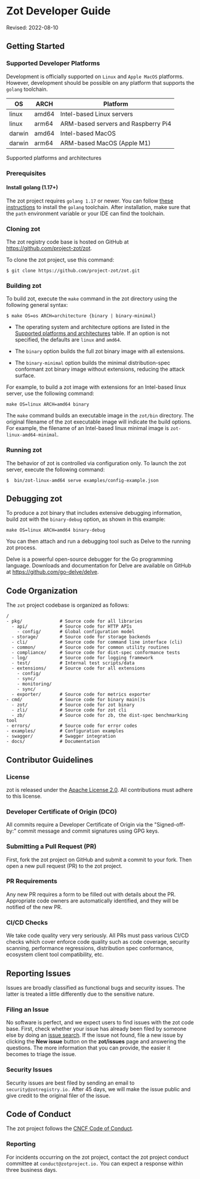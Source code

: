 # Zot Developer Guide

Revised: 2022-08-10

## Getting Started

<a name='supported-platforms-zot'></a>

### Supported Developer Platforms

Development is officially supported on `Linux` and `Apple MacOS`
platforms. However, development should be possible on any platform that
supports the `golang` toolchain.

| OS     | ARCH  | Platform                            |
|--------|-------|-------------------------------------|
| linux  | amd64 | Intel-based Linux servers           |
| linux  | arm64 | ARM-based servers and Raspberry Pi4 |
| darwin | amd64 | Intel-based MacOS                   |
| darwin | arm64 | ARM-based MacOS (Apple M1)          |

Supported platforms and architectures

### Prerequisites

#### Install golang (1.17+)

The zot project requires `golang 1.17` or newer. You can follow [these instructions](https://go.dev/learn/) to install the `golang` toolchain.
After installation, make sure that the `path` environment variable or
your IDE can find the toolchain.

### Cloning zot

The zot registry code base is hosted on GitHub at
<https://github.com/project-zot/zot>.

To clone the zot project, use this command:

    $ git clone https://github.com/project-zot/zot.git

### Building zot

To build zot, execute the `make` command in the zot directory using the
following general syntax:

`$ make OS=os ARCH=architecture {binary | binary-minimal}`



-   The operating system and architecture options are listed in the
    [Supported platforms and architectures](#supported-platforms-zot)
    table. If an option is not specified, the defaults are `linux` and
    `amd64`.

-   The `binary` option builds the full zot binary image with all
    extensions.

-   The `binary-minimal` option builds the minimal distribution-spec
    conformant zot binary image without extensions, reducing the attack
    surface.



For example, to build a zot image with extensions for an Intel-based
linux server, use the following command:

    make OS=linux ARCH=amd64 binary

The `make` command builds an executable image in the `zot/bin`
directory. The original filename of the zot executable image will
indicate the build options. For example, the filename of an Intel-based
linux minimal image is `zot-linux-amd64-minimal`.

### Running zot

The behavior of zot is controlled via configuration only. To launch the
zot server, execute the following command:

    $  bin/zot-linux-amd64 serve examples/config-example.json

## Debugging zot

To produce a zot binary that includes extensive debugging information,
build zot with the `binary-debug` option, as shown in this example:

    make OS=linux ARCH=amd64 binary-debug

You can then attach and run a debugging tool such as Delve to the
running zot process.

Delve is a powerful open-source debugger for the Go programming
language. Downloads and documentation for Delve are available on GitHub
at <https://github.com/go-delve/delve>.

## Code Organization

The `zot` project codebase is organized as follows:

    /
    - pkg/              # Source code for all libraries
      - api/            # Source code for HTTP APIs
        - config/       # Global configuration model
      - storage/        # Source code for storage backends
      - cli/            # Source code for command line interface (cli)
      - common/         # Source code for common utility routines
      - compliance/     # Source code for dist-spec conformance tests
      - log/            # Source code for logging framework
      - test/           # Internal test scripts/data
      - extensions/     # Source code for all extensions
        - config/
        - sync/
        - monitoring/
        - sync/
      - exporter/       # Source code for metrics exporter
    - cmd/              # Source code for binary main()s
      - zot/            # Source code for zot binary
      - zli/            # Source code for zot cli
      - zb/             # Source code for zb, the dist-spec benchmarking tool
    - errors/           # Source code for error codes
    - examples/         # Configuration examples
    - swagger/          # Swagger integration
    - docs/             # Documentation

## Contributor Guidelines

### License

zot is released under the [Apache License
2.0](https://github.com/project-zot/zot/blob/main/LICENSE). All
contributions must adhere to this license.

### Developer Certificate of Origin (DCO)

All commits require a Developer Certificate of Origin via the
"Signed-off-by:" commit message and commit signatures using GPG keys.

### Submitting a Pull Request (PR)

First, fork the zot project on GitHub and submit a commit to your fork.
Then open a new pull request (PR) to the zot project.

### PR Requirements

Any new PR requires a form to be filled out with details about the PR.
Appropriate code owners are automatically identified, and they will be
notified of the new PR.

### CI/CD Checks

We take code quality very very seriously. All PRs must pass various
CI/CD checks which cover enforce code quality such as code coverage,
security scanning, performance regressions, distribution spec
conformance, ecosystem client tool compatibility, etc.

## Reporting Issues

Issues are broadly classified as functional bugs and security issues.
The latter is treated a little differently due to the sensitive nature.

### Filing an Issue

No software is perfect, and we expect users to find issues with the zot
code base. First, check whether your issue has already been filed by
someone else by doing an [issue
search](https://github.com/project-zot/zot/issues). If the issue not
found, file a new issue by clicking the **New issue** button on the
**zot/issues** page and answering the questions. The more information
that you can provide, the easier it becomes to triage the issue.

### Security Issues

Security issues are best filed by sending an email to
`security@zotregistry.io.` After 45 days, we will make the issue public
and give credit to the original filer of the issue.

## Code of Conduct

The zot project follows the [CNCF Code of
Conduct](https://github.com/cncf/foundation/blob/main/code-of-conduct.md).

### Reporting

For incidents occurring on the zot project, contact the zot project
conduct committee at `conduct@zotproject.io.` You can expect a response
within three business days.
